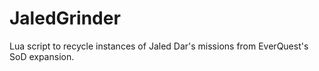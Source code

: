 # JaledGrinder
Lua script to recycle instances of Jaled Dar's missions from EverQuest's SoD expansion.

